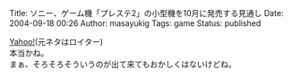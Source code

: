 Title: ソニー、ゲーム機「プレステ2」の小型機を10月に発売する見通し
Date: 2004-09-18 00:26
Author: masayukig
Tags: game
Status: published

[Yahoo!](http://gameinfo.yahoo.co.jp/info/headlines/reu/20040917/cpt/21210000_reu433.html)(元ネタはロイター)  
本当かね。  
まぁ、そろそろそういうのが出て来てもおかしくはないけどね。
